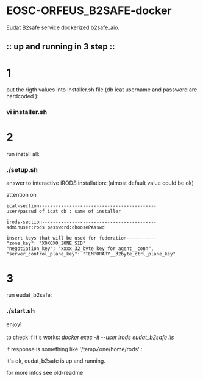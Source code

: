 # EOSC-ORFEUS_B2SAFE-docker
Eudat B2safe service dockerized b2safe_aio.


## :: up and running in 3 step ::


# 1 
put the rigth values into installer.sh file (db icat username and password are hardcoded ): 
### vi installer.sh  

# 2 
run install all:
### ./setup.sh

answer to interactive iRODS installation:
(almost default value could be ok)

attention on
```
icat-section-------------------------------------------
user/passwd of icat db : same of installer

irods-section------------------------------------------
adminuser:rods password:choosePAsswd  

insert keys that will be used for federation-----------
"zone_key": "XOXOXO_ZONE_SID"
"negotiation_key": "xxxx_32_byte_key_for_agent__conn",
"server_control_plane_key": "TEMPORARY__32byte_ctrl_plane_key"
```


# 3 
run eudat_b2safe:
### ./start.sh 


enjoy!
</br></br>
to check if it's works:
*docker exec -it --user irods eudat_b2safe ils*

if response is something like '/tempZone/home/rods' :

 it's ok, eudat_b2safe is up and running.
 
 for more infos see old-readme
 
 
 
